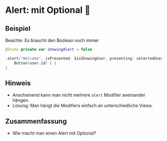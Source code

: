 # Alert: mit Optional 🧩

## Beispiel
Beachte: Es braucht den Boolean noch immer

```swift
@State private var showingAlert = false
```

```swift
.alert("Welcome", isPresented: $isShowingUser, presenting: selectedUser) { user in
    Button(user.id) { }
}
```

## Hinweis

- Anscheinend kann man nicht mehrere `alert` Modifier aneinander hängen.
- Lösung: Man hängt die Modifiers einfach an unterschiedliche Views.

## Zusammenfassung
- Wie macht man einen Alert mit Optional?
